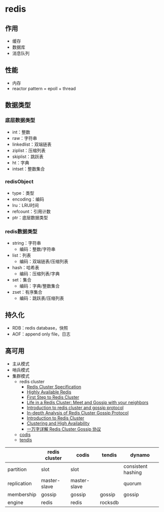 # redis

## 作用

- 缓存
- 数据库
- 消息队列

## 性能

- 内存
- reactor pattern = epoll + thread

## 数据类型

### 底层数据类型

- int：整数
- raw：字符串
- linkedlist：双端链表
- ziplist：压缩列表
- skiplist：跳跃表
- ht：字典
- intset：整数集合

### redisObject

- type：类型
- encoding：编码
- lru：LRU时间
- refcount：引用计数
- ptr：底层数据类型

### redis数据类型

- string：字符串
  - 编码：整数/字符串
- list：列表
  - 编码：双端链表/压缩列表
- hash：哈希表
  - 编码：压缩列表/字典
- set：集合
  - 编码：字典/整数集合
- zset：有序集合
  - 编码：跳跃表/压缩列表

## 持久化

- RDB：redis database，快照
- AOF：append only file，日志

## 高可用

- 主从模式
- 哨兵模式
- 集群模式
  - redis cluster
    - [Redis Cluster Specification](https://redis.io/topics/cluster-spec)
    - [Highly Available Redis](https://redislabs.com/redis-enterprise/technology/highly-available-redis/)
    - [First Step to Redis Cluster](https://blog.usejournal.com/first-step-to-redis-cluster-7712e1c31847)
    - [Life in a Redis Cluster: Meet and Gossip with your neighbors](https://cristian.regolo.cc/2015/09/05/life-in-a-redis-cluster.html)
    - [Introduction to redis cluster and gossip protocol](https://developpaper.com/introduction-to-redis-cluster-and-gossip-protocol/)
    - [In-depth Analysis of Redis Cluster Gossip Protocol](https://www.alibabacloud.com/blog/in-depth-analysis-of-redis-cluster-gossip-protocol_594706)
    - [Introduction to Redis Cluster](http://intro2libsys.com/focused-redis-topics/day-one/intro-redis-cluster)
    - [Clustering and High Availability](http://intro2libsys.info/introduction-to-redis/clustering-and-ha)
    - [一万字详解 Redis Cluster Gossip 协议](https://zhuanlan.zhihu.com/p/328728595)
  - [codis](https://github.com/CodisLabs/codis)
  - [tendis](https://github.com/Tencent/Tendis)

||redis cluster|codis|tendis|dynamo|
|-|-|-|-|-|
|partition|slot|slot||consistent hashing|
|replication|master-slave|master-slave||quorum|
|membership|gossip|gossip|gossip|gossip|
|engine|redis|redis|rocksdb||


